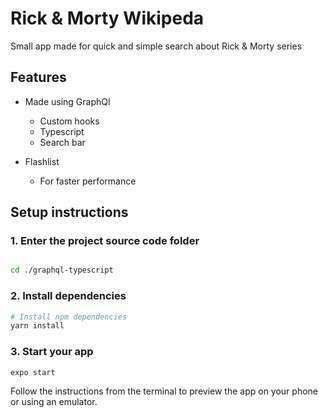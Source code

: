 # Rick & Morty Wikipeda

Small app made for quick and simple search about Rick & Morty series

## Features

- Made using GraphQl

  - Custom hooks
  - Typescript
  - Search bar

- Flashlist
  - For faster performance

## Setup instructions

### 1. Enter the project source code folder

```sh

cd ./graphql-typescript
```

### 2. Install dependencies

```sh
# Install npm dependencies
yarn install

```

### 3. Start your app

```
expo start
```

Follow the instructions from the terminal to preview the app on your phone or using an emulator.
